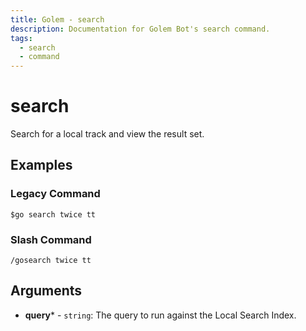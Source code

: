 ```yaml
---
title: Golem - search
description: Documentation for Golem Bot's search command.
tags:
  - search
  - command
---
```


# search

Search for a local track and view the result set.

## Examples

### Legacy Command

```
$go search twice tt
```

### Slash Command

```
/gosearch twice tt
```

## Arguments
- **query*** - `string`: The query to run against the Local Search Index.


